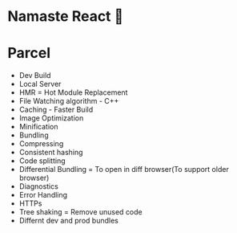 # Namaste React 🚀

# Parcel
- Dev Build
- Local Server
- HMR = Hot Module Replacement
- File Watching algorithm - C++
- Caching - Faster Build
- Image Optimization
- Minification
- Bundling
- Compressing
- Consistent hashing
- Code splitting
- Differential Bundling = To open in diff browser(To support older browser)
- Diagnostics
- Error Handling
- HTTPs
- Tree shaking = Remove unused code
- Differnt dev and prod bundles